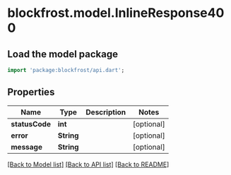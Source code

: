 # blockfrost.model.InlineResponse400

## Load the model package
```dart
import 'package:blockfrost/api.dart';
```

## Properties
Name | Type | Description | Notes
------------ | ------------- | ------------- | -------------
**statusCode** | **int** |  | [optional] 
**error** | **String** |  | [optional] 
**message** | **String** |  | [optional] 

[[Back to Model list]](../README.md#documentation-for-models) [[Back to API list]](../README.md#documentation-for-api-endpoints) [[Back to README]](../README.md)


